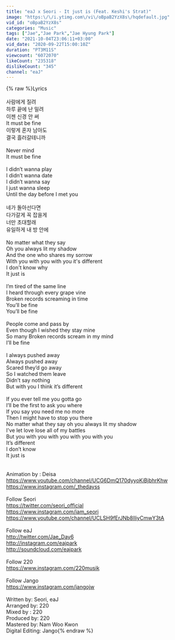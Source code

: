```yaml
---
title: "eaJ x Seori - It just is (Feat. Keshi's Strat)"
image: "https:\/\/i.ytimg.com\/vi\/oBpaB2YzX8s\/hqdefault.jpg"
vid_id: "oBpaB2YzX8s"
categories: "Music"
tags: ["Jae","Jae Park","Jae Hyung Park"]
date: "2021-10-04T23:06:11+03:00"
vid_date: "2020-09-22T15:00:10Z"
duration: "PT3M11S"
viewcount: "6072070"
likeCount: "235318"
dislikeCount: "345"
channel: "eaJ"
---
```

{% raw %}Lyrics<br /><br />사람에게 질려   <br />하루 끝에 난 밀려  <br />이젠 신경 안 써   <br />It must be fine  <br />이렇게 혼자 남아도  <br />결국 흘러갈테니까        <br /><br />Never mind<br />It must be fine<br /><br />I didn’t wanna play<br />I didn’t wanna date<br />I didn’t wanna say<br />I just wanna sleep<br />Until the day before I met you<br /><br />네가 돌아선다면     <br />다가갈게 꼭 잡을게 <br />너만 초대할래     <br />유일하게 내 방 안에<br /><br />No matter what they say<br />Oh you always lit my shadow<br />And the one who shares my sorrow<br />With you with you with you it's different <br />I don't know why<br />It just is<br /><br />I’m tired of the same line<br />I heard through every grape vine<br />Broken records screaming in time<br />You’ll be fine<br />You’ll be fine<br /><br />People come and pass by<br />Even though I wished they stay mine<br />So many Broken records scream in my mind<br />I’ll be fine<br /><br />I always pushed away <br />Always pushed away<br />Scared they’d go away<br />So I watched them leave<br />Didn’t say nothing<br />But with you I think it’s different<br /><br />If you ever tell me you gotta go<br />I’ll be the first to ask you where <br />If you say you need me no more<br />Then I might have to stop you there<br />No matter what they say oh you always lit my shadow<br />I've let love lose all of my battles<br />But you with you with you with you with you<br />It’s different<br />I don’t know<br />It just is<br /><br /><br />Animation by : Deisa<br /><a rel="nofollow" target="blank" href="https://www.youtube.com/channel/UCG6DmQ170dyyoKiBjbhrKhw">https://www.youtube.com/channel/UCG6DmQ170dyyoKiBjbhrKhw</a><br /><a rel="nofollow" target="blank" href="https://www.instagram.com/_thedayss">https://www.instagram.com/_thedayss</a><br /><br />Follow Seori<br /><a rel="nofollow" target="blank" href="https://twitter.com/seori_official">https://twitter.com/seori_official</a><br /><a rel="nofollow" target="blank" href="https://www.instagram.com/iam_seori">https://www.instagram.com/iam_seori</a><br /><a rel="nofollow" target="blank" href="https://www.youtube.com/channel/UCLSH9fErJNb8lIiyCmwY3tA">https://www.youtube.com/channel/UCLSH9fErJNb8lIiyCmwY3tA</a><br /><br />Follow eaJ<br /><a rel="nofollow" target="blank" href="http://twitter.com/Jae_Day6">http://twitter.com/Jae_Day6</a><br /><a rel="nofollow" target="blank" href="http://instagram.com/eajpark">http://instagram.com/eajpark</a><br /><a rel="nofollow" target="blank" href="http://soundcloud.com/eajpark">http://soundcloud.com/eajpark</a><br /><br />Follow 220<br /><a rel="nofollow" target="blank" href="https://www.instagram.com/220musik">https://www.instagram.com/220musik</a><br /><br />Follow Jango<br /><a rel="nofollow" target="blank" href="https://www.instagram.com/jangojw">https://www.instagram.com/jangojw</a><br /><br />Written by: Seori, eaJ<br />Arranged by: 220<br />Mixed by : 220<br />Produced by: 220<br />Mastered by: Nam Woo Kwon<br />Digital Editing: Jango{% endraw %}

